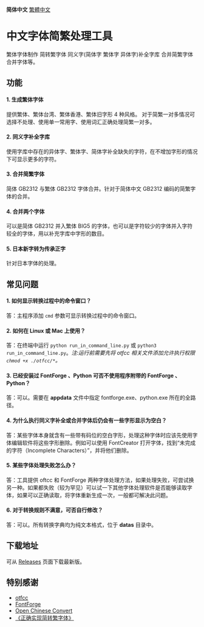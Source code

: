**简体中文** [繁體中文](README-TC.md#中文字型簡繁處理工具) 
# 中文字体简繁处理工具
繁体字体制作 简转繁字体 同义字(简体字 繁体字 异体字)补全字库 合并简繁字体 合并字体等。

## 功能
#### 1. 生成繁体字体
提供繁体、繁体台湾、繁体香港、繁体旧字形 4 种风格。
对于简繁一对多情况可选择不处理、使用单一常用字、使用词汇正确处理简繁一对多。
#### 2. 同义字补全字库
使用字库中存在的异体字、繁体字、简体字补全缺失的字符，在不增加字形的情况下可显示更多的字符。
#### 3. 合并简繁字体
简体 GB2312 与繁体 GB2312 字体合并。针对于简体中文 GB2312 编码的简繁字体的合并。
#### 4. 合并两个字体
可以是简体 GB2312 并入繁体 BIG5 的字体，也可以是字符较少的字体并入字符较全的字体，用以补充字库中字形的数目。
#### 5. 日本新字转为传承正字
针对日本字体的处理。

## 常见问题
#### 1. 如何显示转换过程中的命令窗口？
答：主程序添加 `cmd` 参数可显示转换过程中的命令窗口。
#### 2. 如何在 Linux 或 Mac 上使用？
答：在终端中运行 `python run_in_command_line.py` 或 `python3 run_in_command_line.py`。*注:运行前需要先将 otfcc 相关文件添加允许执行权限`chmod +x ./otfcc/*`。*
#### 3. 已经安装过 FontForge 、Python 可否不使用程序附带的 FontForge 、Python？
答：可以。需要在 **appdata** 文件中指定 fontforge.exe、python.exe 所在的全路径。
#### 4. 为什么执行同义字补全或合并字体后仍会有一些字形显示为空白？
答：某些字体本身就含有一些带有码位的空白字形，处理这种字体时应该先使用字体编辑软件将这些字形删除。例如可以使用 FontCreator 打开字体，找到“未完成的字符（Incomplete Characters）”，并将他们删除。
#### 5. 某些字体处理失败怎么办？
答：工具提供 oftcc 和 FontForge 两种字体处理方法，如果处理失败，可尝试换另一种。如果都失败（较为罕见）可以试一下其他字体处理软件是否能够读取字体，如果可以正确读取，将字体重新生成一次，一般都可解决此问题。
#### 6. 对于转换规则不满意，可否自行修改？
答：可以。所有转换字典均为纯文本格式，位于 **datas** 目录中。

## 下载地址
可从 [Releases](https://github.com/GuiWonder/TCFontCreator/releases) 页面下载最新版。

## 特别感谢
* [otfcc](https://github.com/caryll/otfcc)
* [FontForge](https://github.com/fontforge/fontforge)
* [Open Chinese Convert](https://github.com/BYVoid/OpenCC)
* [《正确实现简转繁字体》](https://ayaka.shn.hk/s2tfont/)
